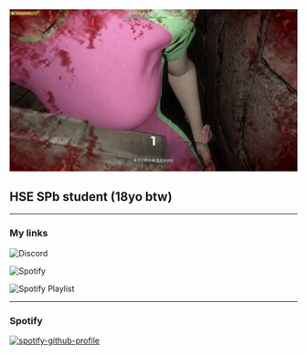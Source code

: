 <div id="header" align="center">
    <img src="default.jpg" alt="3wpty">
</div>



## HSE SPb student (18yo btw)

---

### My links

![Discord](https://discord.gg/zZMmB5CjT5)

![Spotify](https://open.spotify.com/user/mal5aycec7sxhzceeguyx7d8h)

![Spotify Playlist](https://open.spotify.com/user/mal5aycec7sxhzceeguyx7d8h)

---

### Spotify

[![spotify-github-profile](https://spotify-github-profile.vercel.app/api/view?uid=mal5aycec7sxhzceeguyx7d8h&cover_image=true&theme=default&show_offline=false&background_color=121212&interchange=true&bar_color_cover=true)](https://spotify-github-profile.vercel.app/api/view?uid=mal5aycec7sxhzceeguyx7d8h&redirect=true)
